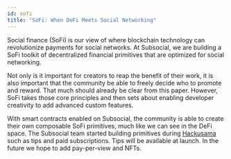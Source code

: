 ```yaml
---
id: sofi
title: "SoFi: When DeFi Meets Social Networking"
---
```


Social finance (SoFi) is our view of where blockchain technology can revolutionize payments for
social networks. At Subsocial, we are building a SoFi toolkit of decentralized financial primitives
that are optimized for social networking.

Not only is it important for creators to reap the benefit of their work, it is also important that the
community be able to freely decide who to promote and reward. That much should already be clear
from this paper. However, SoFi takes those core principles and then sets about enabling
developer creativity to add advanced custom features.

With smart contracts enabled on Subsocial, the community is able to create their own
composable SoFi primitives, much like we can see in the DeFi space. The Subsocial team started
building primitives during [Hackusama](https://hackusama.devpost.com/project-gallery) such as tips and paid subscriptions. Tips will be
available at launch. In the future we hope to add pay-per-view and NFTs.
